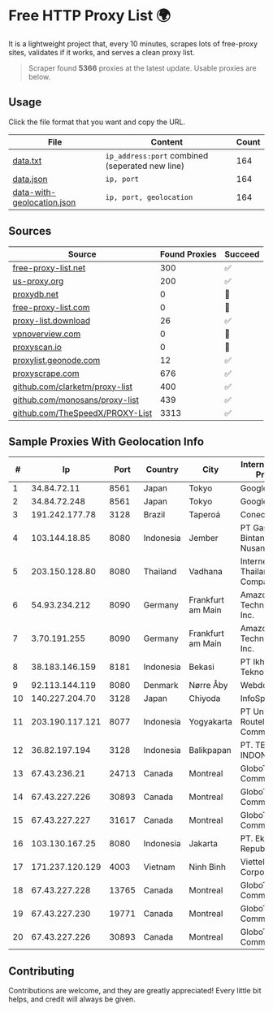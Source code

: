 
# Free HTTP Proxy List 🌍

It is a lightweight project that, every 10 minutes, scrapes lots of free-proxy sites, validates if it works, and serves a clean proxy list.


> Scraper found **5366** proxies at the latest update. Usable proxies are below.

## Usage

Click the file format that you want and copy the URL.


|File|Content|Count|
|----|-------|-----|
|[data.txt](https://raw.githubusercontent.com/themiralay/Proxy-List-World/master/data.txt)|`ip_address:port` combined (seperated new line)|164|
|[data.json](https://raw.githubusercontent.com/themiralay/Proxy-List-World/master/data.json)|`ip, port`|164|
|[data-with-geolocation.json](https://raw.githubusercontent.com/themiralay/Proxy-List-World/master/data-with-geolocation.json)|`ip, port, geolocation`|164|

## Sources

|Source|Found Proxies|Succeed|
|------|-------------|-------|
|[free-proxy-list.net](https://free-proxy-list.net)|300|✅|
|[us-proxy.org](https://www.us-proxy.org)|200|✅|
|[proxydb.net](http://proxydb.net)|0|🚫|
|[free-proxy-list.com](https://free-proxy-list.com/?page=&port=&type%5B%5D=http&type%5B%5D=https&up_time=0&search=Search)|0|🚫|
|[proxy-list.download](https://www.proxy-list.download/HTTP)|26|✅|
|[vpnoverview.com](https://vpnoverview.com/privacy/anonymous-browsing/free-proxy-servers)|0|🚫|
|[proxyscan.io](https://www.proxyscan.io)|0|🚫|
|[proxylist.geonode.com](https://proxylist.geonode.com/api/proxy-list?limit=300&page=1&sort_by=lastChecked&sort_type=desc&protocols=http,https)|12|✅|
|[proxyscrape.com](https://api.proxyscrape.com/v2/?request=displayproxies&protocol=http&timeout=10000&country=all&ssl=all&anonymity=all)|676|✅|
|[github.com/clarketm/proxy-list](https://raw.githubusercontent.com/clarketm/proxy-list/master/proxy-list-raw.txt)|400|✅|
|[github.com/monosans/proxy-list](https://raw.githubusercontent.com/monosans/proxy-list/main/proxies/http.txt)|439|✅|
|[github.com/TheSpeedX/PROXY-List](https://raw.githubusercontent.com/TheSpeedX/PROXY-List/master/http.txt)|3313|✅|


## Sample Proxies With Geolocation Info

|#|Ip|Port|Country|City|Internet Service Provider|
|-|--|----|-------|----|-------------------------|
|1|34.84.72.11|8561|Japan|Tokyo|Google LLC|
|2|34.84.72.248|8561|Japan|Tokyo|Google LLC|
|3|191.242.177.78|3128|Brazil|Taperoá|Conect Telecom|
|4|103.144.18.85|8080|Indonesia|Jember|PT Gasatek Bintang Nusantara|
|5|203.150.128.80|8080|Thailand|Vadhana|Internet Thailand Company Ltd|
|6|54.93.234.212|8090|Germany|Frankfurt am Main|Amazon Technologies Inc.|
|7|3.70.191.255|8090|Germany|Frankfurt am Main|Amazon Technologies Inc.|
|8|38.183.146.159|8181|Indonesia|Bekasi|PT Ikhlas Cipta Teknologi|
|9|92.113.144.119|8080|Denmark|Nørre Åby|Webdock.io ApS|
|10|140.227.204.70|3128|Japan|Chiyoda|InfoSphere|
|11|203.190.117.121|8077|Indonesia|Yogyakarta|PT Union Routelink Communication|
|12|36.82.197.194|3128|Indonesia|Balikpapan|PT. TELKOM INDONESIA|
|13|67.43.236.21|24713|Canada|Montreal|GloboTech Communications|
|14|67.43.227.226|30893|Canada|Montreal|GloboTech Communications|
|15|67.43.227.227|31617|Canada|Montreal|GloboTech Communications|
|16|103.130.167.25|8080|Indonesia|Jakarta|PT. Eka Mas Republik|
|17|171.237.120.129|4003|Vietnam|Ninh Bình|Viettel Corporation|
|18|67.43.227.228|13765|Canada|Montreal|GloboTech Communications|
|19|67.43.227.230|19771|Canada|Montreal|GloboTech Communications|
|20|67.43.227.226|30893|Canada|Montreal|GloboTech Communications|



## Contributing

Contributions are welcome, and they are greatly appreciated! Every
little bit helps, and credit will always be given.

